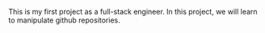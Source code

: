 This is my first project as a full-stack engineer. In this project, we will learn to manipulate github repositories.